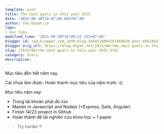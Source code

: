 ```yaml
---
template: post
title: The next goals in this year 2015
date: '2015-08-10T10:07:00.002+07:00'
author: Van-Duyet Le
tags:
- mục tiêu
modified_time: '2015-08-10T10:09:22.333+07:00'
blogger_id: tag:blogger.com,1999:blog-3454518094181460838.post-6661042424370959448
blogger_orig_url: https://blog.duyet.net/2015/08/the-next-goals-in-this-year-2015.html
slug: /2015/08/the-next-goals-in-this-year-2015.html
category: Story
description: 
---
```


Mục tiêu đến hết năm nay.

Cái chưa làm được: Hoàn thành mục tiêu của năm trước :((

Mục tiêu năm nay:

- Trong tài khoản phải đủ xxx
- Master in Javascript and Nodejs (+Express, Sails, Angular)
- Finish 14/23 project in Github
- Hoàn thành đề tài nghiên cứu khoa học + 1 paper

> Try harder !!
